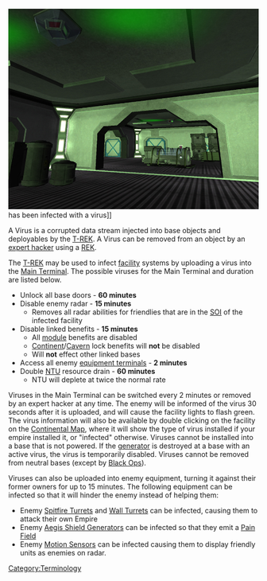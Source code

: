 ![](images/InfectedFacilityLighting.jpg "fig:InfectedFacilityLighting.jpg") has
been infected with a virus\]\]

A Virus is a corrupted data stream injected into base objects and
deployables by the [T-REK](T-REK.md). A Virus can be removed
from an object by an [expert hacker](Expert_Hacking.md) using a
[REK](REK.md).

The [T-REK](T-REK.md) may be used to infect
[facility](facility.md) systems by uploading a virus into the
[Main Terminal](Main_Terminal.md). The possible viruses for the
Main Terminal and duration are listed below.

- Unlock all base doors - **60 minutes**
- Disable enemy radar - **15 minutes**
  - Removes all radar abilities for friendlies that are in the
    [SOI](SOI.md) of the infected facility
- Disable linked benefits - **15 minutes**
  - All [module](module.md) benefits are disabled
  - [Continent](Continent.md)/[Cavern](Cavern.md)
    lock benefits will **not** be disabled
  - Will **not** effect other linked bases
- Access all enemy [equipment
  terminals](equipment_terminal.md) - **2 minutes**
- Double [NTU](NTU.md) resource drain - **60 minutes**
  - NTU will deplete at twice the normal rate

Viruses in the Main Terminal can be switched every 2 minutes or removed
by an expert hacker at any time. The enemy will be informed of the virus
30 seconds after it is uploaded, and will cause the facility lights to
flash green. The virus information will also be available by double
clicking on the facility on the [Continental
Map](Continental_Map.md), where it will show the type of virus
installed if your empire installed it, or "infected" otherwise. Viruses
cannot be installed into a base that is not powered. If the
[generator](generator.md) is destroyed at a base with an active
virus, the virus is temporarily disabled. Viruses cannot be removed from
neutral bases (except by [Black Ops](Black_Ops.md)).

Viruses can also be uploaded into enemy equipment, turning it against
their former owners for up to 15 minutes. The following equipment can be
infected so that it will hinder the enemy instead of helping them:

- Enemy [Spitfire Turrets](Spitfire_Turret.md) and [Wall
  Turrets](Wall_Turret.md) can be infected, causing them to
  attack their own Empire
- Enemy [Aegis Shield Generators](Aegis_Shield_Generator.md)
  can be infected so that they emit a [Pain
  Field](Pain_Field.md)
- Enemy [Motion Sensors](Motion_Sensor.md) can be infected
  causing them to display friendly units as enemies on radar.

[Category:Terminology](Category:Terminology.md)
